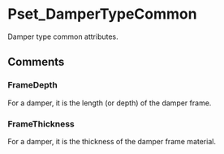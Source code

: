 # Pset_DamperTypeCommon

Damper type common attributes.<!-- end of definition -->


## Comments

### FrameDepth

For a damper, it is the length (or depth) of the damper frame.

### FrameThickness

For a damper, it is the thickness of the damper frame material.